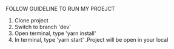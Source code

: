 FOLLOW GUIDELINE TO RUN MY PROEJCT

1. Clone project
2. Switch to branch 'dev'
3. Open terminal, type 'yarn install'
4. In terminal, type 'yarn start' .Project will be open in your local
